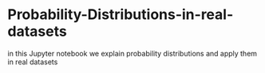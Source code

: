 # Probability-Distributions-in-real-datasets
in this Jupyter notebook we explain probability distributions and apply them in real datasets
